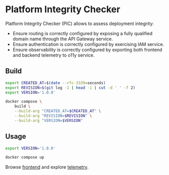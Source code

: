 # Platform Integrity Checker

Platform Integrity Checker (PIC) allows to assess deployment integrity:
- Ensure routing is correctly configured by exposing a fully qualified domain name through the API Gateway service.
- Ensure authentication is correctly configured by exercising IAM service.
- Ensure observability is correctly configured by exporting both frontend and backend telemetry to o11y service.

## Build

```sh
export CREATED_AT=$(date --rfc-3339=seconds)
export REVISION=$(git log -1 | head -1 | cut -d ' ' -f 2)
export VERSION='1.0.0'

docker compose \
    build \
    --build-arg "CREATED_AT=$CREATED_AT" \
    --build-arg "REVISION=$REVISION" \
    --build-arg "VERSION=$VERSION"
```

## Usage

```sh
export VERSION='1.0.0'

docker compose up
```

Browse [frontend](http://localhost:5000) and explore [telemetry](http://localhost:18888).
